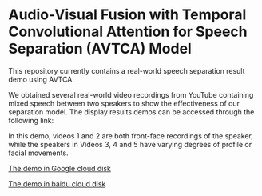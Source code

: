 # Audio-Visual Fusion with Temporal Convolutional Attention for Speech Separation  (AVTCA) Model
This repository  currently contains  a real-world speech separation result demo using AVTCA.

We obtained several real-world video recordings from YouTube containing mixed speech between two speakers to show the effectiveness of our separation model. The display results demos can be accessed through the following link: 

In this demo, videos 1 and 2 are both front-face recordings of the speaker, while the speakers in Videos 3,
4 and 5 have varying degrees of profile or facial movements.

[The demo in Google cloud disk](https://drive.google.com/file/d/1LAsx88BbygDJq4yPpexsW6nvt7NIrLas/view?usp=sharing)

[The demo in baidu cloud disk](https://pan.baidu.com/s/1siMz-kUNTlIdCZ5lv2TeDg)

